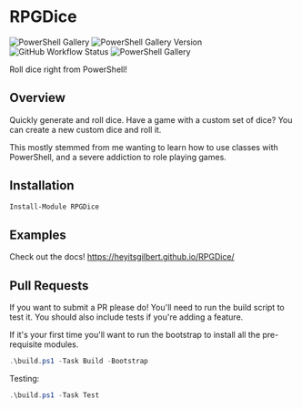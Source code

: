 # RPGDice
![PowerShell Gallery](https://img.shields.io/powershellgallery/dt/RPGDice) ![PowerShell Gallery Version](https://img.shields.io/powershellgallery/v/RPGDice) ![GitHub Workflow Status](https://img.shields.io/github/workflow/status/HeyItsGilbert/RPGDice/CI) ![PowerShell Gallery](https://img.shields.io/powershellgallery/p/RPGDice)

Roll dice right from PowerShell!

## Overview

Quickly generate and roll dice. Have a game with a custom set of dice? You can
create a new custom dice and roll it.

This mostly stemmed from me wanting to learn how to use classes with PowerShell,
and a severe addiction to role playing games.

## Installation

```powershell
Install-Module RPGDice
```

## Examples

Check out the docs! <https://heyitsgilbert.github.io/RPGDice/>

## Pull Requests

If you want to submit a PR please do! You'll need to run the build script to
test it. You should also include tests if you're adding a feature.

If it's your first time you'll want to run the bootstrap to install all the
pre-requisite modules.

```powershell
.\build.ps1 -Task Build -Bootstrap
```

Testing:

```powershell
.\build.ps1 -Task Test
```
